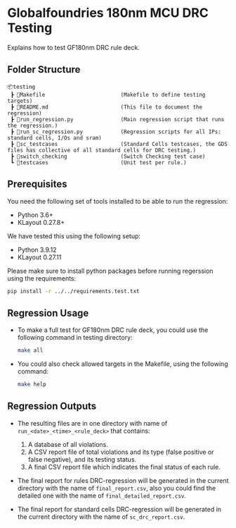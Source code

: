 # Globalfoundries 180nm MCU DRC Testing

Explains how to test GF180nm DRC rule deck.

## Folder Structure

```text
📦testing
 ┣ 📜Makefile                        (Makefile to define testing targets)
 ┣ 📜README.md                       (This file to document the regression)
 ┣ 📜run_regression.py               (Main regression script that runs the regression.)
 ┣ 📜run_sc_regression.py            (Regression scripts for all IPs: standard cells, I/Os and sram)
 ┣ 📜sc_testcases                    (Standard Cells testcases, the GDS files has collective of all standard cells for DRC testing.)
 ┣ 📜switch_checking                 (Switch Checking test case)
 ┗ 📜testcases                       (Unit test per rule.)
 ```

## Prerequisites
You need the following set of tools installed to be able to run the regression:
- Python 3.6+
- KLayout 0.27.8+

We have tested this using the following setup:
- Python 3.9.12
- KLayout 0.27.11

Please make sure to install python packages before running regerssion using the requirements:
```bash
pip install -r ../../requirements.test.txt
```

## Regression Usage

- To make a full test for GF180nm DRC rule deck, you could use the following command in testing directory:
    ```bash
    make all
    ```

- You could also check allowed targets in the Makefile, using the following command:
    ```bash
    make help
    ```

## **Regression Outputs**

- The resulting files are in one directory with name of `run_<date>_<time>_<rule_deck>` that contains:

    1. A database of all violations.
    2. A CSV report file of total violations and its type (false positive or false negative), and its testing status.
    3. A final CSV report file which indicates the final status of each rule.

- The final report for rules DRC-regression will be generated in the current directory with the name of  `final_report.csv`, also you could find the detailed one with the name of `final_detailed_report.csv`.

- The final report for standard cells DRC-regression will be generated in the current directory with the name of `sc_drc_report.csv`.
